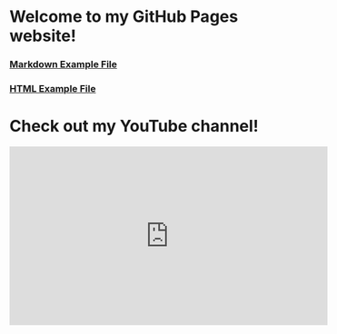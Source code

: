 # Welcome to my GitHub Pages website!
### [Markdown Example File](../markdown-notes.md)
### [HTML Example File](/docs/example.html)

# Check out my YouTube channel!
<iframe width="560" height="315" src="https://www.youtube.com/embed/GtNbpq2CnDA" title="YouTube video player" frameborder="0" allow="accelerometer; autoplay; clipboard-write; encrypted-media; gyroscope; picture-in-picture; web-share" allowfullscreen></iframe>
